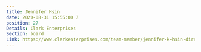 ```yaml
---
title: Jennifer Hsin
date: 2020-08-31 15:55:00 Z
position: 27
Details: Clark Enterprises
Section: board
Link: https://www.clarkenterprises.com/team-member/jennifer-k-hsin-director-chief-financial-officer/
---
```



